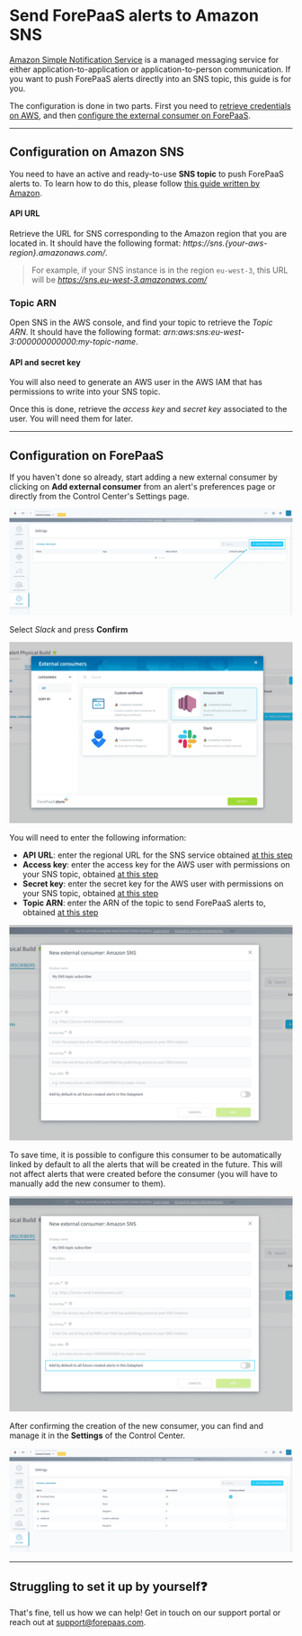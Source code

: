 # Send ForePaaS alerts to Amazon SNS

[Amazon Simple Notification Service](https://aws.amazon.com/sns/) is a managed messaging service for either application-to-application or application-to-person communication. If you want to push ForePaaS alerts directly into an SNS topic, this guide is for you.

The configuration is done in two parts. First you need to [retrieve credentials on AWS](/en/product/cc/alerting/consumers/sns?id=configuration-on-amazon-sns), and then [configure the external consumer on ForePaaS](/en/product/cc/alerting/consumers/sns?id=configuration-on-forepaas).

---
## Configuration on Amazon SNS

You need to have an active and ready-to-use **SNS topic** to push ForePaaS alerts to. To learn how to do this, please follow [this guide written by Amazon](https://docs.aws.amazon.com/sns/latest/dg/sns-getting-started.html).

#### API URL
Retrieve the URL for SNS corresponding to the Amazon region that you are located in. It should have the following format: *https://sns.{your-aws-region}.amazonaws.com/*. 

> For example, if your SNS instance is in the region `eu-west-3`, this URL will be *https://sns.eu-west-3.amazonaws.com/*

### Topic ARN
Open SNS in the AWS console, and find your topic to retrieve the *Topic ARN*. It should have the following format: *arn:aws:sns:eu-west-3:000000000000:my-topic-name*. 


#### API and secret key
You will also need to generate an AWS user in the AWS IAM that has permissions to write into your SNS topic. 

Once this is done, retrieve the *access key* and *secret key* associated to the user. You will need them for later.

---
## Configuration on ForePaaS

If you haven't done so already, start adding a new external consumer by clicking on **Add external consumer** from an alert's preferences page or directly from the Control Center's Settings page.

![alerts](picts/cc-subscribers-new-consumer.png)

Select *Slack* and press **Confirm**

![slack](picts/sns-store.png)

You will need to enter the following information:
- **API URL**: enter the regional URL for the SNS service obtained [at this step](/en/product/cc/alerting/consumers/sns?id=api-url)
- **Access key**: enter the access key for the AWS user with permissions on your SNS topic, obtained [at this step](/en/product/cc/alerting/consumers/sns?id=api-and-secret-key)
- **Secret key**: enter the secret key for the AWS user with permissions on your SNS topic, obtained [at this step](/en/product/cc/alerting/consumers/sns?id=api-and-secret-key)
- **Topic ARN**: enter the ARN of the topic to send ForePaaS alerts to, obtained [at this step](/en/product/cc/alerting/consumers/sns?id=topic-arn)

![slack](picts/sns-configuration.png)

To save time, it is possible to configure this consumer to be automatically linked by default to all the alerts that will be created in the future. This will not affect alerts that were created before the consumer (you will have to manually add the new consumer to them).

![slack](picts/sns-config-default.png)

After confirming the creation of the new consumer, you can find and manage it in the **Settings** of the Control Center.

![slack](picts/settings-consumers.png)

---
## Struggling to set it up by yourself❓

That's fine, tell us how we can help! Get in touch on our support portal or reach out at support@forepaas.com.